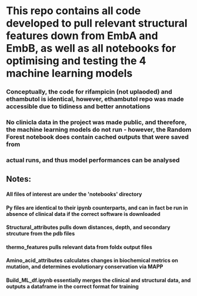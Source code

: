 # This repo contains all code developed to pull relevant structural features down from EmbA and EmbB, as well as all notebooks for optimising and testing the 4 machine learning models    
### Conceptually, the code for rifampicin (not uplaoded) and ethambutol is identical, however, ethambutol repo was made accessible due to tidiness and better annotations   
### No clinicla data in the project was made public, and therefore, the machine learning models do not run - however, the Random Forest notebook does contain cached outputs that were saved from
### actual runs, and thus model performances can be analysed     


## Notes:   
#### All files of interest are under the 'notebooks' directory   
#### Py files are identical to their ipynb counterparts, and can in fact be run in absence of clinical data if the correct software is downloaded
#### Structural_attributes pulls down distances, depth, and secondary strcuture from the pdb files
#### thermo_features pulls relevant data from foldx output files
#### Amino_acid_attributes calculates changes in biochemical metrics on mutation, and determines evolutionary conservation via MAPP
#### Build_ML_df.ipynb essentially merges the clinical and structural data, and outputs a dataframe in the correct format for training 
